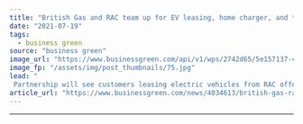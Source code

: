 ```yaml
---
title: "British Gas and RAC team up for EV leasing, home charger, and tariff offer"
date: "2021-07-19"
tags: 
  - business green
source: "business green"
image_url: "https://www.businessgreen.com/api/v1/wps/2742d65/5e157137-4883-45f5-a9cf-c64836efa110/7/Kensington-and-Chelsea-council-2-185x114.jpg"
image_fp: "/assets/img/post_thumbnails/75.jpg"
lead: "
 Partnership will see customers leasing electric vehicles from RAC offered a home smart charge points installation and 100 per cent renewable electricity tariff from British Gas ..."
article_url: "https://www.businessgreen.com/news/4034613/british-gas-rac-team-ev-leasing-home-charger-tariff-offer"
---
```


---
